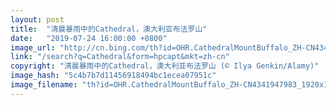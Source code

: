 ```yaml
---
layout: post
title:  "清晨暴雨中的Cathedral，澳大利亚布法罗山"
date:   "2019-07-24 16:00:00 +0800"
image_url: "http://cn.bing.com/th?id=OHR.CathedralMountBuffalo_ZH-CN4341947983_1920x1080.jpg&rf=LaDigue_1920x1080.jpg&pid=hp"
link: "/search?q=Cathedral&form=hpcapt&mkt=zh-cn"
copyright: "清晨暴雨中的Cathedral，澳大利亚布法罗山 (© Ilya Genkin/Alamy)"
image_hash: "5c4b7b7d11456918494bc1ecea07951c"
image_filename: "th?id=OHR.CathedralMountBuffalo_ZH-CN4341947983_1920x1080.jpg&rf=LaDigue_1920x1080.jpg&pid=hp"
---
```

